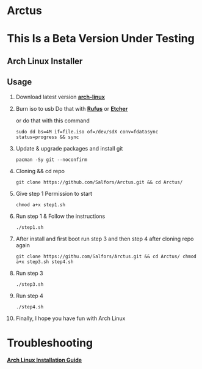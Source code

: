 # Arctus

# This Is a Beta Version Under Testing 

## Arch Linux Installer

## Usage

1. Download latest version __[arch-linux](https://archlinux.org/download/ )__


2. Burn iso to usb
   Do that with  __[Rufus](https://rufus.ie/en/ )__ or __[Etcher](https://www.balena.io/etcher/ )__
   
   or do that with this command
   ```
   sudo dd bs=4M if=file.iso of=/dev/sdX conv=fdatasync status=progress && sync
   ```

3. Update & upgrade packages and install git

    ```
    pacman -Sy git --noconfirm 
    ```
4. Cloning && cd repo 

    ```
    git clone https://github.com/Salfors/Arctus.git && cd Arctus/
    ```
5. Give step 1 Permission to start

    ```
    chmod a+x step1.sh
    ```
6. Run step 1 & Follow the instructions

    ```
    ./step1.sh
    ```
    
7. After install and first boot run step 3 and then step 4 after cloning repo again

    ```
    git clone https://githu.com/Salfors/Arctus.git && cd Arctus/ chmod a+x step3.sh step4.sh 
    ```
8. Run step 3 

    ```
    ./step3.sh
    ```
 9. Run step 4

    ```
    ./step4.sh 
    ```
 10. Finally, I hope you have fun with Arch Linux

# Troubleshooting

__[Arch Linux Installation Guide](https://github.com/rickellis/Arch-Linux-Install-Guide)__





    
